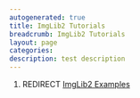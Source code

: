 ```yaml
---
autogenerated: true
title: ImgLib2 Tutorials
breadcrumb: ImgLib2 Tutorials
layout: page
categories: 
description: test description
---
```


1.  REDIRECT [ImgLib2 Examples](ImgLib2_Examples)
